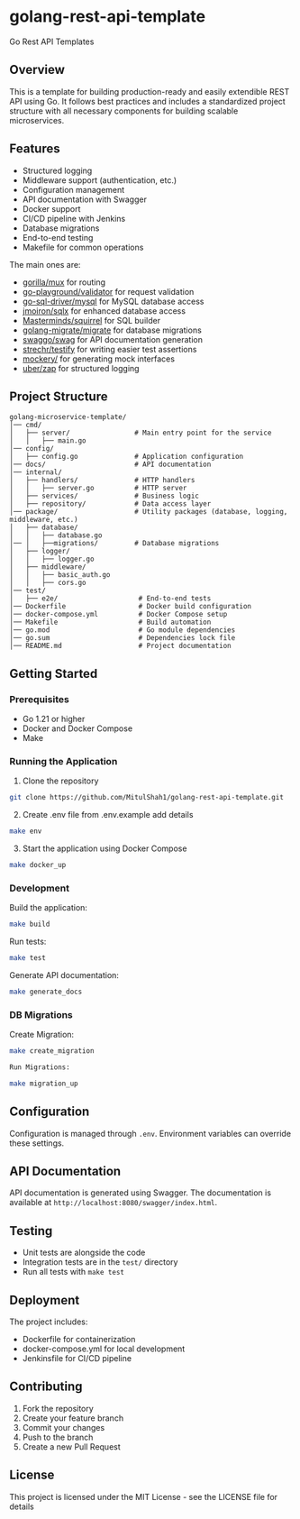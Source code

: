 # golang-rest-api-template
Go Rest API Templates

## Overview
This is a template for building production-ready and easily extendible REST API using Go. It follows best practices and includes a standardized project structure with all necessary components for building scalable microservices.

## Features
- Structured logging
- Middleware support (authentication, etc.)
- Configuration management
- API documentation with Swagger
- Docker support
- CI/CD pipeline with Jenkins
- Database migrations
- End-to-end testing
- Makefile for common operations

The main ones are:

* [gorilla/mux](http://www.gorillatoolkit.org/pkg/mux) for routing
* [go-playground/validator](https://github.com/go-playground/validator) for request validation
* [go-sql-driver/mysql](https://github.com/go-sql-driver/mysql) for MySQL database access
* [jmoiron/sqlx](https://github.com/jmoiron/sqlx) for enhanced database access
* [Masterminds/squirrel](https://github.com/Masterminds/squirrel) for SQL builder
* [golang-migrate/migrate](https://github.com/golang-migrate/migrate) for database migrations
* [swaggo/swag](https://github.com/swaggo/swag) for API documentation generation
* [strechr/testify](https://github.com/stretchr/testify) for writing easier test assertions
* [mockery/](https://vektra.github.io/mockery/) for generating mock interfaces
* [uber/zap](go.uber.org/zap) for structured logging
## Project Structure
```
golang-microservice-template/
│── cmd/
│   ├── server/                # Main entry point for the service
│   │   ├── main.go
│── config/
│   ├── config.go              # Application configuration
│── docs/                      # API documentation
│── internal/
│   ├── handlers/              # HTTP handlers
│   │   ├── server.go          # HTTP server
│   ├── services/              # Business logic
│   ├── repository/            # Data access layer
│── package/                   # Utility packages (database, logging, middleware, etc.)
│   ├── database/
│   │   ├── database.go
│── │   ├──migrations/         # Database migrations
│   ├── logger/
│   │   ├── logger.go
│   ├── middleware/
│   │   ├── basic_auth.go
│   │   ├── cors.go
│── test/
│   ├── e2e/                    # End-to-end tests
│── Dockerfile                  # Docker build configuration
│── docker-compose.yml          # Docker Compose setup
│── Makefile                    # Build automation
│── go.mod                      # Go module dependencies
│── go.sum                      # Dependencies lock file
│── README.md                   # Project documentation
```

## Getting Started

### Prerequisites
- Go 1.21 or higher
- Docker and Docker Compose
- Make

### Running the Application
1. Clone the repository
```bash
git clone https://github.com/MitulShah1/golang-rest-api-template.git
```

2. Create .env file from .env.example add details
```bash
make env
```

3. Start the application using Docker Compose
```bash
make docker_up
```

### Development
Build the application:
```bash
make build
```

Run tests:
```bash
make test
```

Generate API documentation:
```bash
make generate_docs
```

### DB Migrations
Create Migration:
```bash
make create_migration
```
```bash
Run Migrations:
```
```bash
make migration_up
```

## Configuration
Configuration is managed through `.env`. Environment variables can override these settings.

## API  Documentation
API documentation is generated using Swagger. The documentation is available at `http://localhost:8080/swagger/index.html`.

## Testing
- Unit tests are alongside the code
- Integration tests are in the `test/` directory
- Run all tests with `make test`

## Deployment
The project includes:
- Dockerfile for containerization
- docker-compose.yml for local development
- Jenkinsfile for CI/CD pipeline

## Contributing
1. Fork the repository
2. Create your feature branch
3. Commit your changes
4. Push to the branch
5. Create a new Pull Request

## License
This project is licensed under the MIT License - see the LICENSE file for details


